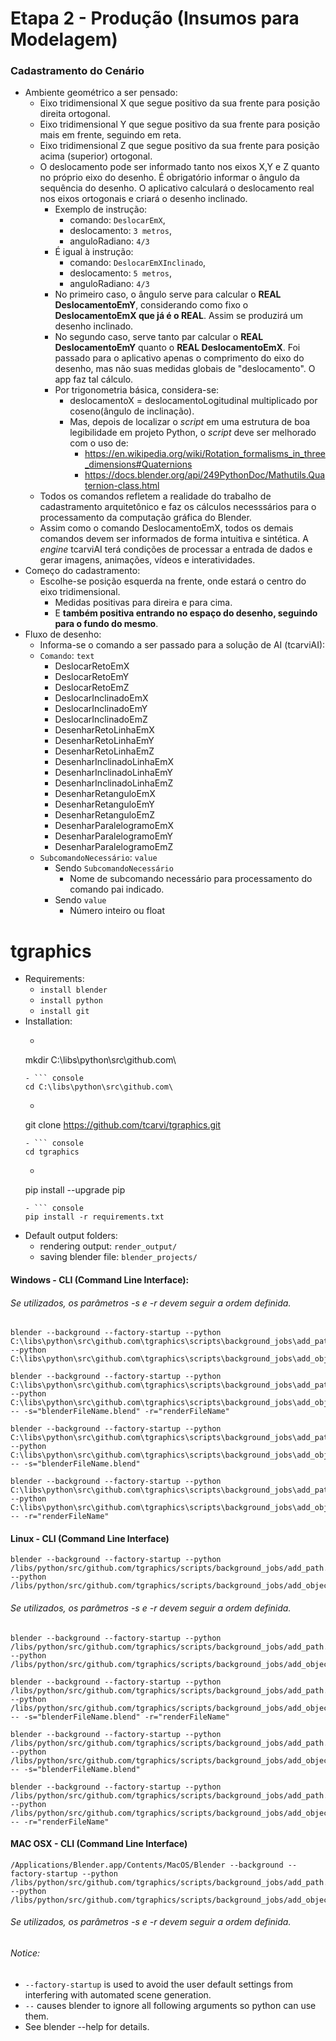 # Etapa 2 - Produção (Insumos para Modelagem)

### Cadastramento do Cenário
- Ambiente geométrico a ser pensado:
    - Eixo tridimensional X que segue positivo da sua frente para posição direita ortogonal.
    - Eixo tridimensional Y que segue positivo da sua frente para posição mais em frente, seguindo em reta.
    - Eixo tridimensional Z que segue positivo da sua frente para posição acima (superior) ortogonal.
    - O deslocamento pode ser informado tanto nos eixos X,Y e Z quanto no próprio eixo do desenho. É obrigatório informar o ângulo da sequência do desenho. O aplicativo calculará o deslocamento real nos eixos ortogonais e criará o desenho inclinado. 
        - Exemplo de instrução:
            - comando:  `DeslocarEmX`, 
            - deslocamento: `3 metros`,
            - anguloRadiano: `4/3`
        - É igual à instrução:
            - comando: `DeslocarEmXInclinado`,
            - deslocamento: `5 metros`,
            - anguloRadiano: `4/3`
        - No primeiro caso, o ângulo serve para calcular o **REAL DeslocamentoEmY**, considerando como fixo o **DeslocamentoEmX que já é o REAL**. Assim se produzirá um desenho inclinado.
        - No segundo caso, serve tanto par calcular o **REAL DeslocamentoEmY** quanto o **REAL DeslocamentoEmX**. Foi passado para o aplicativo apenas o comprimento do eixo do desenho, mas não suas medidas globais de "deslocamento". O app faz tal cálculo.
        - Por trigonometria básica, considera-se:
            - deslocamentoX =  deslocamentoLogitudinal multiplicado por coseno(ângulo de inclinação).
            - Mas, depois de localizar o *script* em uma estrutura de boa legibilidade em projeto Python, o *script* deve ser melhorado com o uso de:
                - https://en.wikipedia.org/wiki/Rotation_formalisms_in_three_dimensions#Quaternions
                - https://docs.blender.org/api/249PythonDoc/Mathutils.Quaternion-class.html
    - Todos os comandos refletem a realidade do trabalho de cadastramento arquitetônico e faz os cálculos necesssários para o processamento da computação gráfica do Blender.
    - Assim como o comando DeslocamentoEmX, todos os demais comandos devem ser informados de forma intuitiva e sintética. A *engine* tcarviAI terá condições de processar a entrada de dados e gerar imagens, animações, vídeos e interatividades.
- Começo do cadastramento:
    - Escolhe-se posição esquerda na frente, onde estará o centro do eixo tridimensional.
        - Medidas positivas para direira e para cima. 
        - E **também positiva entrando no espaço do desenho, seguindo para o fundo do mesmo**.
- Fluxo de desenho:
    - Informa-se o comando a ser passado para a solução de AI (tcarviAI):
    - `Comando`: `text`
        - DeslocarRetoEmX
        - DeslocarRetoEmY
        - DeslocarRetoEmZ
        - DeslocarInclinadoEmX
        - DeslocarInclinadoEmY
        - DeslocarInclinadoEmZ
        - DesenharRetoLinhaEmX
        - DesenharRetoLinhaEmY
        - DesenharRetoLinhaEmZ
        - DesenharInclinadoLinhaEmX
        - DesenharInclinadoLinhaEmY
        - DesenharInclinadoLinhaEmZ
        - DesenharRetanguloEmX
        - DesenharRetanguloEmY
        - DesenharRetanguloEmZ
        - DesenharParalelogramoEmX
        - DesenharParalelogramoEmY
        - DesenharParalelogramoEmZ
    - `SubcomandoNecessário`: `value`
        - Sendo `SubcomandoNecessário`
            - Nome de subcomando necessário para processamento do comando pai indicado. 
        - Sendo `value`
            - Número inteiro ou float

# tgraphics  

- Requirements: 
    - `install blender`
    - `install python`
    - `install git`
- Installation:
    - ``` console
    mkdir C:\libs\python\src\github.com\
    ```
    - ``` console
    cd C:\libs\python\src\github.com\
    ```
    - ``` console
    git clone https://github.com/tcarvi/tgraphics.git
    ```
    - ``` console
    cd tgraphics
    ```
    - ``` console
    pip install --upgrade pip
    ```
    - ``` console
    pip install -r requirements.txt
    ```
- Default output folders: 
    - rendering output: `render_output/`
    - saving blender file:  `blender_projects/`

#### Windows - CLI (Command Line Interface):
###### Se utilizados, os parâmetros -s e -r devem seguir a ordem definida.
```console
blender --background --factory-startup --python C:\libs\python\src\github.com\tgraphics\scripts\background_jobs\add_path.py --python C:\libs\python\src\github.com\tgraphics\scripts\background_jobs\add_objects_from_input_data.py
```  
``` console
blender --background --factory-startup --python C:\libs\python\src\github.com\tgraphics\scripts\background_jobs\add_path.py --python C:\libs\python\src\github.com\tgraphics\scripts\background_jobs\add_objects_from_input_data.py -- -s="blenderFileName.blend" -r="renderFileName"
```  
``` console
blender --background --factory-startup --python C:\libs\python\src\github.com\tgraphics\scripts\background_jobs\add_path.py --python C:\libs\python\src\github.com\tgraphics\scripts\background_jobs\add_objects_from_input_data.py -- -s="blenderFileName.blend"
```  
``` console
blender --background --factory-startup --python C:\libs\python\src\github.com\tgraphics\scripts\background_jobs\add_path.py --python C:\libs\python\src\github.com\tgraphics\scripts\background_jobs\add_objects_from_input_data.py -- -r="renderFileName"
```  

#### Linux - CLI (Command Line Interface)
``` console
blender --background --factory-startup --python /libs/python/src/github.com/tgraphics/scripts/background_jobs/add_path.py --python /libs/python/src/github.com/tgraphics/scripts/background_jobs/add_objects_from_input_data.py
```  

###### Se utilizados, os parâmetros -s e -r devem seguir a ordem definida.
``` console
blender --background --factory-startup --python /libs/python/src/github.com/tgraphics/scripts/background_jobs/add_path.py --python /libs/python/src/github.com/tgraphics/scripts/background_jobs/add_objects_from_input_data
```  
``` console
blender --background --factory-startup --python /libs/python/src/github.com/tgraphics/scripts/background_jobs/add_path.py --python /libs/python/src/github.com/tgraphics/scripts/background_jobs/add_objects_from_input_data -- -s="blenderFileName.blend" -r="renderFileName"
```
``` console
blender --background --factory-startup --python /libs/python/src/github.com/tgraphics/scripts/background_jobs/add_path.py --python /libs/python/src/github.com/tgraphics/scripts/background_jobs/add_objects_from_input_data -- -s="blenderFileName.blend"
```  
``` console
blender --background --factory-startup --python /libs/python/src/github.com/tgraphics/scripts/background_jobs/add_path.py --python /libs/python/src/github.com/tgraphics/scripts/background_jobs/add_objects_from_input_data -- -r="renderFileName"
```  

#### MAC OSX - CLI (Command Line Interface)
``` console
/Applications/Blender.app/Contents/MacOS/Blender --background --factory-startup --python /libs/python/src/github.com/tgraphics/scripts/background_jobs/add_path.py --python /libs/python/src/github.com/tgraphics/scripts/background_jobs/add_objects_from_input_data.py
```  

###### Se utilizados, os parâmetros -s e -r devem seguir a ordem definida.

###### Notice:
- `--factory-startup` is used to avoid the user default settings from interfering with automated scene generation.
- `--` causes blender to ignore all following arguments so python can use them.
- See blender --help for details.